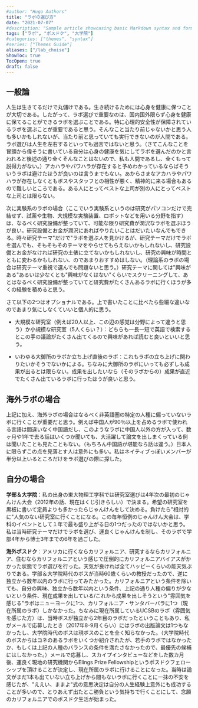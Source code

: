 ```yaml
---
#author: "Hugo Authors"
title: "ラボの選び方"
date: "2021-07-07"
#description: "Sample article showcasing basic Markdown syntax and formatting for HTML elements."
tags: ["ラボ", "ポスドク", "大学院"]
#categories: ["themes", "syntax"]
#series: ["Themes Guide"]
aliases: ["/lab_choise"]
ShowToc: true
TocOpen: true
draft: false
---
```


## 一般論
人生は生きてるだけで丸儲けである。生き続けるためには心身を健康に保つことが大切である。したがって、ラボ選びで重要なのは、国内国外限らず心身を健康に保てることができるラボを選ぶことである。特に心理的安全性が保障されているラボを選ぶことが重要であると思う。そんなこと当たり前じゃないかと思う人も多いかもしれないが、当たり前と思っていても実行できないのが人間である。ラボ選びは人生を左右するといっても過言ではないと思う。（さてこんなことを冒頭から偉そうに書いている自分は心身の健康を気にしてラボを選んだのかと言われると後述の通り全くそんなことはないので、私も人間であるし、全くもって説得力がない。）アカハラやパワハラが存在すると予めわかっているならばそういうラボは避けたほうが良いのは言うまでもない。あからさまなアカハラやパワハラが存在しなくともボスやスタッフとの相性が悪く、精神的に来る場合もあるので難しいところである。ある人にとってベストな上司が別の人にとってベストな上司とは限らない。

次に実験系のラボの場合（ここでいう実験系というのは研究がパソコンだけで完結せず、試薬や生物、大規模な実験装置、ロボットなどを用いる分野を指す）は、なるべく研究設備が整っていて、可能な限り研究費が潤沢なラボを選ぶほうが良い。研究設備とお金が潤沢にあればやりたいことはだいたいなんでもできる。時々研究テーマ"だけで"ラボを選ぶ人を見かけるが、研究テーマだけでラボを選んでも、そもそもそのテーマをやらせてもらえないかもしれないし、研究設備とお金がなければ研究の土俵に立てないかもしれないし、研究の興味が時間とともに変わるかもしれない、のであまりおすすめはしない。（理論系のラボの場合は研究テーマ重視で選んでも問題ないと思う。）研究テーマに関しては"興味がある"あるいは少なくとも"興味がなくはない"くらいでスクリーニングして、あとはなるべく研究設備が整っていてと研究費がたくさんあるラボに行くほうが多くの経験を積めると思う。

さて以下の2つはオプショナルである。上で書いたことに比べたら些細な違いなのであまり気にしなくていいと個人的に思う。

* 大規模な研究室（例えば20人以上、この辺の感覚は分野によって違うと思う）か小規模な研究室（5人くらい？）：どちらも一長一短で英語で検索するとこの手の議論がたくさん出てくるので興味があれば読むと良いといいと思う。

* いわゆる大御所のラボか立ち上げ直後のラボ：これもラボの立ち上げに関わりたいかそうでないかによる。ちなみに大御所のラボにいっても必ずしも成果が出るとは限らない。成果を出したいなら（そのラボからの）成果が直近でたくさん出ているラボに行ったほうが良いと思う。

## 海外ラボの場合
上記に加え、海外ラボの場合はなるべく非英語圏の特定の人種に偏っていないラボに行くことが重要だと思う。例えば中国人が90％以上を占めるラボで使われる言語は間違いなく中国語だし、このようなラボに中国人以外の方が入って、数ヶ月や1年で去る話はいくつか聞いても、大活躍して論文を出しまくっている例は聞いたことも見たこともない。（もちろん中国語が堪能なら話は違う。）日本人に限らずこの点を見落とす人は意外にも多い。私はネイティブっぽいメンバーが半分以上いるところだけをラボ選びの際に探した。

## 自分の場合
**学部＆大学院**：私の出身の東大物理工学科では研究室選びは4年次の最初のじゃんけん大会（2012年の話、現在はくじ引きらしい）で決まる。希望の研究室を黒板に書いて定員よりも多かったらじゃんけんをして決める。負けたら"相対的に"人気のない研究室に行くことになる。この毎年恒例のじゃんけん大会は、学科のイベントとして１年で最も盛り上がる日の1つだったのではないかと思う。私は当時研究テーマだけでラボを選び、運良くじゃんけんを制し、そのラボで学部4年から博士3年までの6年を過ごした。

**海外ポスドク**：アメリカに行くならカリフォルニア、研究するならカリフォルニア、住むならカリフォルニアという感じで圧倒的にカリフォルニアバイアスがかかった状態でラボ選びを行った。天気が良ければ全てハッピーくらいの能天気ぶりである。学部＆大学院時代のボスが当時60歳くらいの教授だったので、逆に独立から数年以内のラボに行ってみたかった。カリフォルニアという条件を除いても、自分の興味、独立から数年以内という条件、上記の通り人種の偏りが少ないという条件、現在成果を出している/これから成果を出しそうという"雰囲気を感じる"ラボはニューヨークに1つ、カリフォルニア・サンタバーバラに1つ（現在所属のラボ）しかなかった。ちなみに現在所属しているUCSBのラボ（雰囲気を感じた方）は、当時ボスが独立から2年目のラボだったということもあり、私がメールで応募したとき（2017年8-9月くらい）にはラボの出版論文は1つもなかったし、大学院時代のボスは現ボスのことを全く知らなかった。（大学院時代のボスからはコネのあるラボをいくつか紹介されたが、若手のラボではなかったか、もしくは上記の人種のバランスの条件を満たさなかったので、最優先の候補にはしなかった。）メールで応募し、スカイプインタビューなどをした数カ月後、運良く現地の研究機関からElings Prize Fellowshipというポスドクフェローシップを頂けることが決定し、現在所属のラボに行けることになった。当時は論文がまだ1本も出ていない立ち上げから間もないラボに行くことに一抹の不安を感じたが、"ええい、ままよ"式の意思決定は自分の人生経験上意外にも成功することが多いので、とりあえず出たとこ勝負という気持ちで行くことにして、念願のカリフォルニアでのポスドク生活が始まった。